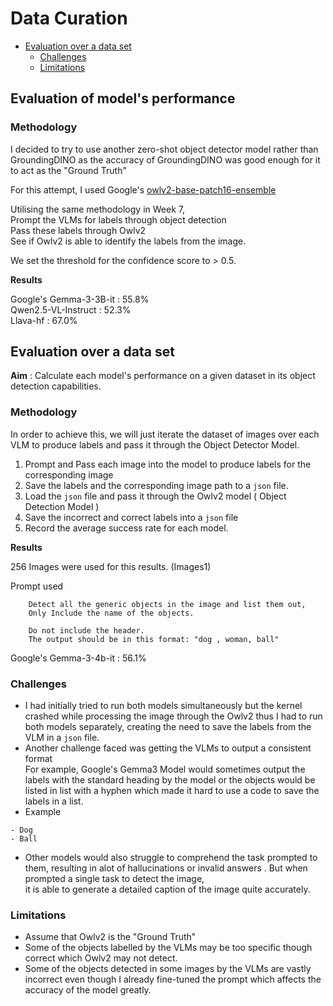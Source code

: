 # Data Curation 
- [Evaluation over a data set](#Evaluation-over-a-data-set)
    - [Challenges](#challenges)
    - [Limitations](#limitations)
## Evaluation of model's performance

### Methodology 

I decided to try to use another zero-shot object detector model rather than GroundingDINO as the accuracy of GroundingDINO was good enough for it\
to act as the "Ground Truth"

For this attempt, I used Google's [owlv2-base-patch16-ensemble](#https://huggingface.co/google/owlv2-base-patch16-ensemble)

Utilising the same methodology in Week 7,\
Prompt the VLMs for labels through object detection\
Pass these labels through Owlv2\
See if Owlv2 is able to identify the labels from the image.

We set the threshold for the confidence score to > 0.5.

**Results**

Google's Gemma-3-3B-it : 55.8%\
Qwen2.5-VL-Instruct : 52.3%\
Llava-hf : 67.0%

## Evaluation over a data set


**Aim** : Calculate each model's performance on a given dataset in its object detection capabilities. 

### Methodology

In order to achieve this, we will just iterate the dataset of images over each VLM to produce labels and pass it through the Object Detector Model.

1. Prompt and Pass each image into the model to produce labels for the corresponding image
2. Save the labels and the corresponding image path to a `json` file.
3. Load the `json` file and pass it through the Owlv2 model ( Object Detection Model )
4. Save the incorrect and correct labels into a `json` file
5. Record the average success rate for each model.

**Results**

256 Images were used for this results. (Images1)

Prompt used 
```
    Detect all the generic objects in the image and list them out,
    Only Include the name of the objects.

    Do not include the header.
    The output should be in this format: "dog , woman, ball"
```


Google's Gemma-3-4b-it : 56.1% 

### Challenges 
- I had initially tried to run both models simultaneously but the kernel crashed while processing the image through the Owlv2 thus I had to run both models separately, creating the need to save the labels from the VLM in a `json` file.
- Another challenge faced was getting the VLMs to output a consistent format\
  For example, Google's Gemma3 Model would sometimes output the labels with the standard heading by the model or the objects would be listed in list with a hyphen which made it hard to use a code to save the labels in a list.
- Example
```
- Dog
- Ball
```
- Other models would also struggle to comprehend the task prompted to them, resulting in alot of hallucinations or invalid answers . But when prompted a single task to detect the image,\
it is able to generate a detailed caption of the image quite accurately. 
### Limitations 
- Assume that Owlv2 is the "Ground Truth"
- Some of the objects labelled by the VLMs may be too specific though correct which Owlv2 may not detect.
- Some of the objects detected in some images by the VLMs are vastly incorrect even though I already fine-tuned the prompt which affects the accuracy of the model greatly.
